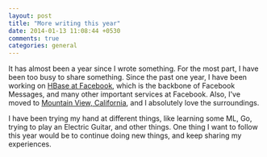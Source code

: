 ```yaml
---
layout: post
title: "More writing this year"
date: 2014-01-13 11:08:44 +0530
comments: true
categories: general
---
```

It has almost been a year since I wrote something. For the most part, I have been too busy to share something. Since the past one year, I have been working on [HBase at Facebook](https://www.facebook.com/UsingHbase), which is the backbone of Facebook Messages, and many other important services at Facebook. Also, I've moved to [Mountain View, California](http://en.wikipedia.org/wiki/Mountain_View,_California), and I absolutely love the surroundings. 

I have been trying my hand at different things, like learning some ML, Go, trying to play an Electric Guitar, and other things. One thing I want to follow this year would be to continue doing new things, and keep sharing my experiences.

